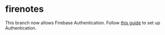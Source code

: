 # firenotes

This branch now allows Firebase Authentication. Follow [this guide](https://docs.google.com/document/d/1_1KK8ufjfo1XqL9o-d0JoDafWnPzbStpmfM5SWdEe0I/edit#) 
to set up Authentication.
